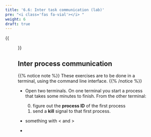 ```yaml
---
title: '6.6: Inter task communication (lab)'
pre: "<i class='fas fa-vial'></i> "
weight: 6
draft: true
---
```


{{<figure src="/img/os/header_communication.jpg">}}

## Inter process communication

{{% notice note %}}
These exercises are to be done in a terminal, using the command line interface.
{{% /notice %}}

* Open two terminals. On one terminal you start a process that takes some minutes to finish. From the other terminal:

  0. figure out the **process ID** of the first process
  0. send a **kill** signal to that first process.

* something with < and >

* 